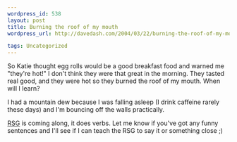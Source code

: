 ```yaml
--- 
wordpress_id: 538
layout: post
title: Burning the roof of my mouth
wordpress_url: http://davedash.com/2004/03/22/burning-the-roof-of-my-mouth/

tags: Uncategorized
---
```


So Katie thought egg rolls would be a good breakfast food and warned me "they're hot!"  I don't think they were that great in the morning.  They tasted real good, and they were hot so they burned the roof of my mouth.  When will I learn?

I had a mountain dew because I was falling asleep (I drink caffeine rarely these days) and I'm bouncing off the walls practically.

<a href="http://beta.davedash.com/rsg/">RSG</a> is coming along, it does verbs.  Let me know if you've got any funny sentences and I'll see if I can teach the RSG to say it or something close ;)
